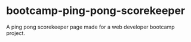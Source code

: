 # bootcamp-ping-pong-scorekeeper
A ping pong scorekeeper page made for a web developer bootcamp project. 
